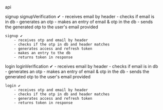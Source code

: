 api

signup 
    signupVerification ✔
        - receives email by header
        - checks if email is in db 
        - generates an otp
        - makes an entry of email & otp in the db 
        - sends the generated otp to the user's email provided  

    signup ✔
        - receives otp and email by header
        - checks if the otp in db and header matches   
        - generates access and refresh token
        - makes an entry to the db 
        - returns token in response   


login
    loginVerification ✔
        - receives email by header
        - checks if email is in db 
        - generates an otp
        - makes an entry of email & otp in the db 
        - sends the generated otp to the user's email provided  

    login ✔
        - receives otp and email by header
        - checks if the otp in db and header matches   
        - generates access and refresh token
        - returns token in response   